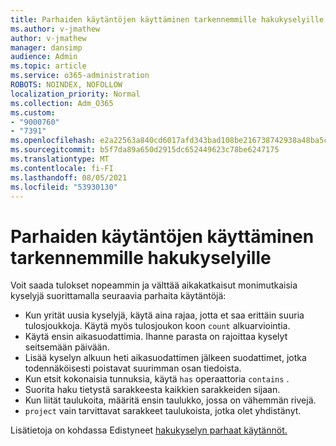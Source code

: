 ```yaml
---
title: Parhaiden käytäntöjen käyttäminen tarkennemmille hakukyselyille
ms.author: v-jmathew
author: v-jmathew
manager: dansimp
audience: Admin
ms.topic: article
ms.service: o365-administration
ROBOTS: NOINDEX, NOFOLLOW
localization_priority: Normal
ms.collection: Adm_O365
ms.custom:
- "9000760"
- "7391"
ms.openlocfilehash: e2a22563a840cd6017afd343bad108be216738742938a48ba5ceb1010fd16098
ms.sourcegitcommit: b5f7da89a650d2915dc652449623c78be6247175
ms.translationtype: MT
ms.contentlocale: fi-FI
ms.lasthandoff: 08/05/2021
ms.locfileid: "53930130"
---
```

# <a name="apply-best-practices-for-advanced-hunting-queries"></a>Parhaiden käytäntöjen käyttäminen tarkennemmille hakukyselyille

Voit saada tulokset nopeammin ja välttää aikakatkaisut monimutkaisia kyselyjä suorittamalla seuraavia parhaita käytäntöjä:

- Kun yrität uusia kyselyjä, käytä aina rajaa, jotta et saa erittäin suuria tulosjoukkoja. Käytä myös tulosjoukon koon `count` alkuarviointia.
- Käytä ensin aikasuodattimia. Ihanne parasta on rajoittaa kyselyt seitsemään päivään.
- Lisää kyselyn alkuun heti aikasuodattimen jälkeen suodattimet, jotka todennäköisesti poistavat suurimman osan tiedoista.
- Kun etsit kokonaisia tunnuksia, käytä `has` operaattoria `contains` .
- Suorita haku tietystä sarakkeesta kaikkien sarakkeiden sijaan.
- Kun liität taulukoita, määritä ensin taulukko, jossa on vähemmän rivejä.
- `project` vain tarvittavat sarakkeet taulukoista, jotka olet yhdistänyt.

Lisätietoja on kohdassa Edistyneet [hakukyselyn parhaat käytännöt.](https://go.microsoft.com/fwlink/?linkid=2144812)

